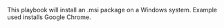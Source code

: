 This playbook will install an .msi package on a Windows system. Example used installs Google Chrome.

